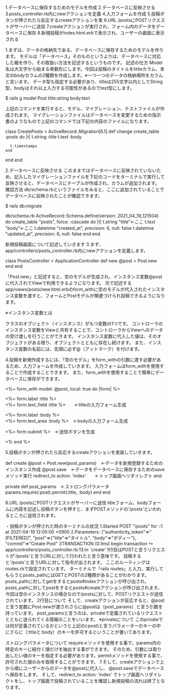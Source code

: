 1.データベースに保存するためのモデルを作成
2.データベースに反映させる
3.posts_controller.rb内にnewアクションを定義
4.入力フォームを作成
5.投稿ボタンが押されたら反応するcreateアクションを実
6.URL /postsにPOSTリクエストがサーバーに送信
7.createアクションが実行され、フォーム内のデータをデータベースに保存
8.新規投稿がindex.html.erbで表示され、ユーザーの画面に表示される

1.まずは、データの格納先である、データベースに保存するためのモデルを作ります。
モデルは「データベース」そのものというよりは、データベースに対応した箱を作り、その取扱い方法を記述するというものです。
記述の仕方
Model名は大文字から始まる単数形にします。今回は投稿のタイトルをtitileカラム、本文のbodyカラムの2種類を作成します。※一つ一つのデータの格納場所をカラムと言います。
データ型も指定する必要があり、titleは255文字以内としてString型、bodyはそれ以上入力する可能性があるのでtext型にします。

$ rails g model Post title:string body:text

上記のコマンドを実行すると、モデル、マイグレーション、テストファイルが作成されます。
マイグレーションファイルはデータベースを変更するための指示書のようなもので上記のコマンドでは下記の内容のファイルになります。

class CreatePosts < ActiveRecord::Migration[6.1]
  def change
    create_table :posts do |t|
      t.string :title
      t.text :body

      t.timestamps
    end
  end
end

2.データベースに反映させる
このままではデータベースに反映されていないため、記入したマイグレーションファイルを下記のコードをターミナルで実行して反映させると、データベースにテーブルが作成され、カラムが追加されます。
確認方法
db/schema.rbというファイルをみると、ここに追加されていることでデータベースに反映されたことが確認できます。

$ rails db:migrate

db/schema.rb
ActiveRecord::Schema.define(version: 2021_04_19_121504) do
  create_table "posts", force: :cascade do |t|
    t.string "title"←ここ
    t.text "body"←ここ
    t.datetime "created_at", precision: 6, null: false
    t.datetime "updated_at", precision: 6, null: false
  end
end

新規投稿画面について記述していきます
3.まず、app/controllers/posts_controller.rb内にnewアクションを定義します。

class PostsController < ApplicationController
  def new
    @post = Post.new
  end
end

「Post.new」と記述すると、空のモデルが生成され、インスタンス変数@postに代入されてViewで利用できるようになります。
次で記述するapp/views/posts/new.html.erbのform_withに空のモデルが代入されたインスタンス変数を渡すと、フォームとPostモデルが関連づけられ投稿できるようになります。

※インスタンス変数とは

クラスのオブジェクト（インスタンス）がもつ変数の1つです。
コントローラのインスタンス変数をViewと共有することで、コントローラからViewへのデータの受け渡しを行うことができます。
インスタンス変数に代入した値は、そのオブジェクトがある限り、オブジェクトとともに存在し続けます。
また、インスタンス変数の名前には、先頭に必ず@（アットマーク）を付けます。

4.投稿を新規作成するには、「空のモデル」をform_withの引数に渡す必要があるため、入力フォームを作成していきます。
入力フォームはform_withを使用することで作成することできます。
また、form_withを使用することで簡単にデータベースに保存ができます。

<%= form_with model: @post, local: true do |form| %>
    <p>
      <%= form.label :title %><br>
      <%= form.text_field :title %>　　←titleの入力フォーム生成
    </p>
    <p>
      <%= form.label :body %><br>
      <%= form.text_area :body %>　←bodyの入力フォーム生成
    </p>
    <p>
      <%= form.submit %>　←送信ボタンを生成
    </p>
  <% end %>
   
5.投稿ボタンが押されたら反応するcreateアクションを実装していきます。

def create
  @post = Post.new(post_params)　←データを新規登録するためのインスタンス作成
  @post.save　←データをデータベースに保存するためのsaveメソッド実行
  redirect_to action: 'index'　　←トップ画面へリダイレクト
end

private
  def post_params　←ストロングパラメータ
    params.require(:post).permit(:title, :body)
  end
 end
 
 6.URL /postsにPOSTリクエストがサーバーに送信
titleフォーム、bodyフォームに内容を記述し投稿ボタンを押すと、まずPOSTメソッドの'/posts'といわれるところに送信されます。

・投稿ボタンが押された時のターミナルの状況
1.Started POST "/posts" for ::1 at 2021-04-19 12:05:00 +0900
2.Parameters: {"authenticity_token"=>"[FILTERED]", "post"=>{"title"=>"タイトル", "body"=>"ボディー"}, "commit"=>"Create Post"
3TRANSACTION (0.1ms)  begin transaction
   ↳ app/controllers/posts_controller.rb:13:in `create'
1行目はPOSTと言うリクエストが'/posts'と言うURLに対して行われたと言う意味です。
投稿すると'/posts'と言うURLに対して指令が出されます。
ここのルーティングはroutes.rbで設定されています。
ターミナルで「rails routes」と入力、実行してもらうとposts_pathにはGETとPOSTの2種類があることがわかります。
posts_pathに対してgetをするとposts#indexアクションが呼び出され、
posts_pathに対してpostをするとposts#createアクションが呼び出されます。
今回は空のインスタンスの場合なので/postsに対して、POSTリクエストが送信されています。
2行目について
そして、createアクションが反応すると、@postと言う変数にPost.newが渡されさらに@postは（post_params）と言う引数を持っています。
post_paramsと言うのは、privateで定義されているリクエストとともに送られてくる情報のことをいいます。
※privateについて
このprivateでは何が定義されているかというと上記の(:post)と言うパラメーターのキーの中にさらに（:titleと:body）のキーを許可するということが書いてあります。

ストロングパラメータについて
requireメソッドを使用する事で、params内の特定のキーに紐付く値だけを抽出する事ができます。
そのため、引数には取り出したい値のキーを指定する必要があります。permitメソッドを使用する事で、許可された値のみを取得することができます。
7.そして、createアクションで上から順にユーザーからのデータを@postに代入し、
@post.saveでデータベースへ保存をします。
そして、redirect_to action: 'index' でトップ画面へリダイレクトをし、トップ画面で投稿されていることを確認し新規投稿の流れは終了となります。
